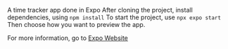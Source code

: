 A time tracker app done in Expo
After cloning the project, install dependencies, using
`npm install`
To start the project, use
`npx expo start`
Then choose how you want to preview the app.

For more information, go to 
[Expo Website](https://expo.io)
